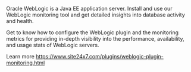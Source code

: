 Oracle WebLogic is a Java EE application server. Install and use our WebLogic monitoring tool and get detailed insights into database activity and health.

Get to know how to configure the WebLogic plugin and the monitoring metrics for providing in-depth visibility into the performance, availability, and usage stats of WebLogic servers.

Learn more https://www.site24x7.com/plugins/weblogic-plugin-monitoring.html
